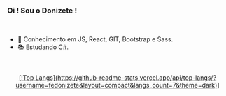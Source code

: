 ### Oi ! Sou o Donizete !

<br>

-  📌 Conhecimento em JS, React, GIT, Bootstrap e Sass.
-  📚 Estudando C#.

##

<br>

<div align="center">
  <a href="https://github.com/fedonizete">
  [!Top Langs](https://github-readme-stats.vercel.app/api/top-langs/?username=fedonizete&layout=compact&langs_count=7&theme=dark)]
</div>

  
